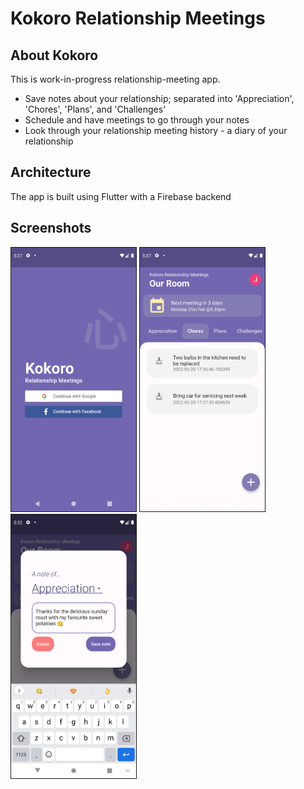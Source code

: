 # Kokoro Relationship Meetings

## About Kokoro

This is work-in-progress relationship-meeting app.
- Save notes about your relationship; separated into 'Appreciation', 'Chores', 'Plans', and 'Challenges'
- Schedule and have meetings to go through your notes
- Look through your relationship meeting history - a diary of your relationship

## Architecture
The app is built using Flutter with a Firebase backend

## Screenshots

<img src="images/Screenshot_login.png" width="200" border="1">
<img src="images/Screenshot_notes.png" width="200" border="1">
<img src="images/Screenshot_edit_note.png" width="200" border="1">